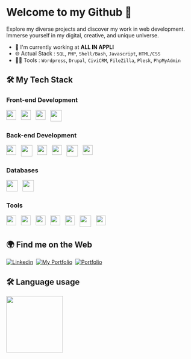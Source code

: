# Welcome to my Github 👋

Explore my diverse projects and discover my work in web development. Immerse yourself in my digital, creative, and unique universe.

- 🔭 I'm currently working at **ALL IN APPLI**
- 🌐 Actual Stack : `SQL`, `PHP`, `Shell/Bash`, `Javascript`, `HTML/CSS`
- 👨‍💻 Tools : `Wordpress`, `Drupal`, `CiviCRM`, `FileZilla`, `Plesk`, `PhpMyAdmin`

## :hammer_and_wrench: My Tech Stack

### Front-end Development
<img style="padding-right:10px;" align="left" width="26px" src="https://cdn.jsdelivr.net/gh/devicons/devicon@latest/icons/html5/html5-original.svg" />
<img style="padding-right:10px;" align="left" width="26px" src="https://cdn.jsdelivr.net/gh/devicons/devicon@latest/icons/css3/css3-original.svg" />
<img style="padding-right:10px;" align="left" width="26px" src="https://cdn.jsdelivr.net/gh/devicons/devicon@latest/icons/javascript/javascript-original.svg" />
<!--<img style="padding-right:10px;" align="left" width="30px" src="https://cdn.jsdelivr.net/gh/devicons/devicon@latest/icons/react/react-original.svg" /> -->
<img style="padding-right:10px;" align="left" width="30px" src="https://cdn.jsdelivr.net/gh/devicons/devicon@latest/icons/vuejs/vuejs-original.svg" />
<!-- <img style="padding-right:10px;" align="left" width="30px" src="https://cdn.jsdelivr.net/gh/devicons/devicon@latest/icons/svelte/svelte-original.svg" /> -->
<br /> <br />

### Back-end Development
<!-- <img style="padding-right:10px;" align="left" width="26px" src="https://cdn.jsdelivr.net/gh/devicons/devicon@latest/icons/python/python-original.svg" /> -->
<img style="padding-right:10px;" align="left" width="26px" src="https://cdn.jsdelivr.net/gh/devicons/devicon@latest/icons/java/java-original.svg" />
<img style="padding-right:10px;" align="left" width="30px" src="https://cdn.jsdelivr.net/gh/devicons/devicon@latest/icons/hibernate/hibernate-plain-wordmark.svg" />   
<img style="padding-right:10px;" align="left" width="26px" src="https://cdn.jsdelivr.net/gh/devicons/devicon@latest/icons/php/php-original.svg" />
<img style="padding-right:10px;" align="left" width="26px" src="https://cdn.jsdelivr.net/gh/devicons/devicon@latest/icons/typescript/typescript-original.svg" /> 
<img style="padding-right:10px;" align="left" width="30px" src="https://devicon-website.vercel.app/api/symfony/original.svg?color=%23FFFFFF" />    
<img style="padding-right:10px;" align="left" width="26px" src="https://cdn.jsdelivr.net/gh/devicons/devicon@latest/icons/nodejs/nodejs-plain.svg" />
<br /> <br />

### Databases
<img style="padding-right:10px;" align="left" width="30px" src="https://cdn.jsdelivr.net/gh/devicons/devicon@latest/icons/mysql/mysql-plain-wordmark.svg" />
<img style="padding-right:10px;" align="left" width="30px" src="https://cdn.jsdelivr.net/gh/devicons/devicon@latest/icons/mongodb/mongodb-plain-wordmark.svg" />
<br /> <br />

### Tools 
<img style="padding-right:10px;" align="left" width="26px" src="https://cdn.jsdelivr.net/gh/devicons/devicon@latest/icons/apache/apache-original.svg" />          
<img style="padding-right:10px;" align="left" width="26px" src="https://cdn.jsdelivr.net/gh/devicons/devicon@latest/icons/git/git-original.svg" />
<img style="padding-right:10px;" align="left" width="26px" src="https://cdn.jsdelivr.net/gh/devicons/devicon@latest/icons/figma/figma-original.svg" />
<img style="padding-right:10px;" align="left" width="26px" src="https://cdn.jsdelivr.net/gh/devicons/devicon@latest/icons/wordpress/wordpress-plain.svg" />
<img style="padding-right:10px;" align="left" width="26px" src="https://cdn.jsdelivr.net/gh/devicons/devicon@latest/icons/atlassian/atlassian-plain.svg" />
<img style="padding-right:10px;" align="left" width="30px" src="https://cdn.jsdelivr.net/gh/devicons/devicon@latest/icons/unifiedmodelinglanguage/unifiedmodelinglanguage-original.svg" />          
<img style="padding-right:10px;" align="left" width="26px" src="https://devicon-website.vercel.app/api/bash/plain.svg?color=%23FFFFFF" />          
<br /> <br />
          
## :earth_africa: Find me on the Web
<!-- - Me découvrir au sein de mon [Portfolio](https://iassadki.alwaysdata.net/portfolio) -->
<!-- - Suivez mon actualité sur [Linkedin](https://www.linkedin.com/in/ilias-assadki) -->
<a href="https://www.linkedin.com/in/ilias-assadki"><img src="https://img.shields.io/badge/Linkedin-0A66C2?style=for-the-badge&logo=linkedin&logoColor=white" alt="Linkedin" /></a>&nbsp;
<a href="https://iassadki.com"><img src="https://img.shields.io/badge/My%20Portfolio-202B3C?style=for-the-badge&logo=earth&logoColor=white" alt="My Portfolio" /></a>&nbsp;
<a href="https://www.canva.com/design/DAF5rdcUT3U/nKZvQXerIG475UIGXyYpCw/edit?utm_content=DAF5rdcUT3U&utm_campaign=designshare&utm_medium=link2&utm_source=sharebutton"><img src="https://img.shields.io/badge/My Resume (French)-1B9BD7?style=for-the-badge&logo=portfolio&logoColor=white" alt="Portfolio" /></a>&nbsp;
<!-- <a href="https://www.canva.com/design/DAF-qnBKzVM/ZCZNvYirbMldd7eEAJu89Q/edit?utm_content=DAF-qnBKzVM&utm_campaign=designshare&utm_medium=link2&utm_source=sharebutton"><img src="https://img.shields.io/badge/My Resume (English)-6F7CA3?style=for-the-badge&logo=portfolio&logoColor=white" alt="Portfolio" /></a>&nbsp; -->

## :hammer_and_wrench: Language usage 

<div>
    <img height="150px" src="https://github-readme-stats-api-holic-x.vercel.app/api/top-langs/?username=iassadki&theme=gruvbox_light&layout=compact"/>
</div>

